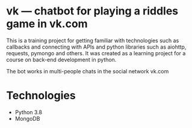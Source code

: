 # vk — chatbot for playing a riddles game in vk.com
This is a training project for getting familiar with technologies such as callbacks and connecting with APIs and python libraries such as aiohttp, requests, pymongo and others. It was created as a learning project for a course on back-end development in python.

The bot works in multi-people chats in the social network vk.com

# Technologies
- Python 3.8
- MongoDB
